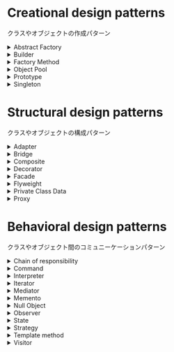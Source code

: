 # Creational design patterns

クラスやオブジェクトの作成パターン

<details><summary>Abstract Factory</summary>

## Abstract Factory

</details>

<details><summary>Builder</summary>

## Builder

</details>

<details><summary>Factory Method</summary>

## Factory

</details>

<details><summary>Object Pool</summary>

## Object

</details>

<details><summary>Prototype</summary>

## Prototype

</details>

<details><summary>Singleton</summary>

## Singleton

</details>

# Structural design patterns

クラスやオブジェクトの構成パターン

<details><summary>Adapter</summary>

## Adapter

</details>

<details><summary>Bridge</summary>

## Bridge

</details>

<details><summary>Composite</summary>

## Composite

</details>

<details><summary>Decorator</summary>

## Decorator

</details>

<details><summary>Facade</summary>

## Facade

</details>

<details><summary>Flyweight</summary>

## Flyweight

</details>

<details><summary>Private Class Data</summary>

## Private Class Data

</details>

<details><summary>Proxy</summary>

## Proxy

</details>

# Behavioral design patterns

クラスやオブジェクト間のコミュニーケーションパターン

<details><summary>Chain of responsibility</summary>

## Chain of responsibility

</details>

<details><summary>Command</summary>

## Command

</details>

<details><summary>Interpreter</summary>

## Interpreter

</details>

<details><summary>Iterator</summary>

## Iterator

集約クラスに順番にアクセスするイテレータクラスを返すメソッド用意する。

```puml

```

</details>

<details><summary>Mediator</summary>

## Mediator

</details>

<details><summary>Memento</summary>

## Memento

</details>

<details><summary>Null Object</summary>

## Null Object

</details>

<details><summary>Observer</summary>

## Observer

</details>

<details><summary>State</summary>

## State

</details>

<details><summary>Strategy</summary>

## Strategy

</details>

<details><summary>Template method</summary>

## Template method

</details>

<details><summary>Visitor</summary>

## visitor

</details>

